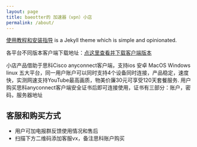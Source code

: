 ```yaml
---
layout: page
title: baeotter的 加速器（vpn）小店
permalink: /about/
---
```


[使用教程和安装指导](https://github.com/amitmerchant1990/reverie) is a Jekyll theme which is simple and opinionated. 

各平台不同版本客户端下载地址：[点这里查看并下载客户端版本](https://baeashuai.github.io/download/)

小店产品借助于思科Cisco anyconnect客户端，支持ios 安卓 MacOS Windows linux 五大平台，同一用户账户可以同时支持4个设备同时连接，产品稳定，速度快，实测网速支持YouTube最高画质，物美价廉30元可享受120天套餐服务.
用户购买思科anyconnect客户端安全证书后即可连接使用，证书有三部分：账户，密码，服务器地址

## 客服和购买方式

- 用户可加电报群反馈使用情况和售后
- 扫描下方二维码添加客服vx，备注思科账户购买



